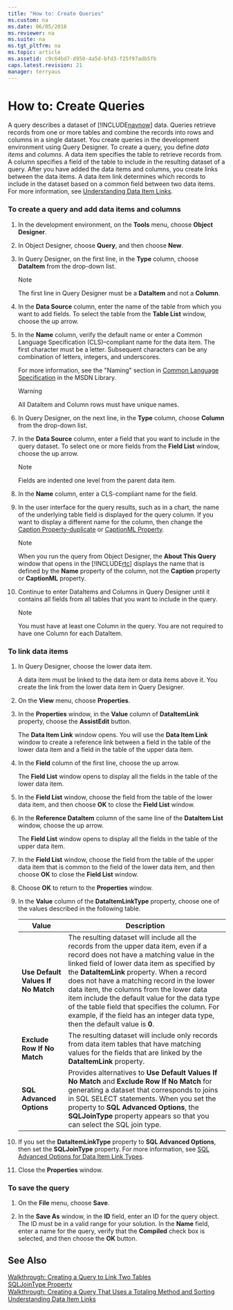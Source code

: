 ```yaml
---
title: "How to: Create Queries"
ms.custom: na
ms.date: 06/05/2016
ms.reviewer: na
ms.suite: na
ms.tgt_pltfrm: na
ms.topic: article
ms.assetid: c9c64bd7-d950-4a5d-bfd3-f25f97adb5fb
caps.latest.revision: 21
manager: terryaus
---
```

# How to: Create Queries
A query describes a dataset of [!INCLUDE[navnow](../dynamics-nav/includes/navnow_md.md)] data. Queries retrieve records from one or more tables and combine the records into rows and columns in a single dataset. You create queries in the development environment using Query Designer. To create a query, you define *data items* and *columns*. A data item specifies the table to retrieve records from. A column specifies a field of the table to include in the resulting dataset of a query. After you have added the data items and columns, you create links between the data items. A data item link determines which records to include in the dataset based on a common field between two data items. For more information, see [Understanding Data Item Links](../dynamics-nav/Understanding-Data-Item-Links.md).  
  
### To create a query and add data items and columns  
  
1.  In the development environment, on the **Tools** menu, choose **Object Designer**.  
  
2.  In Object Designer, choose **Query**, and then choose **New**.  
  
3.  In Query Designer, on the first line, in the **Type** column, choose **DataItem** from the drop\-down list.  
  
    > [!NOTE]  
    >  The first line in Query Designer must be a **DataItem** and not a **Column**.  
  
4.  In the **Data Source** column, enter the name of the table from which you want to add fields. To select the table from the **Table List** window, choose the up arrow.  
  
5.  In the **Name** column, verify the default name or enter a Common Language Specification \(CLS\)–compliant name for the data item. The first character must be a letter. Subsequent characters can be any combination of letters, integers, and underscores.  
  
     For more information, see the "Naming" section in [Common Language Specification](http://go.microsoft.com/fwlink/?LinkId=193144) in the MSDN Library.  
  
    > [!WARNING]  
    >  All DataItem and Column rows must have unique names.  
  
6.  In Query Designer, on the next line, in the **Type** column, choose **Column** from the drop\-down list.  
  
7.  In the **Data Source** column, enter a field that you want to include in the query dataset. To select one or more fields from the **Field List** window, choose the up arrow.  
  
    > [!NOTE]  
    >  Fields are indented one level from the parent data item.  
  
8.  In the **Name** column, enter a CLS\-compliant name for the field.  
  
9. In the user interface for the query results, such as in a chart, the name of the underlying table field is displayed for the query column. If you want to display a different name for the column, then change the [Caption Property\-duplicate](../dynamics-nav/Caption-Property-duplicate.md) or [CaptionML Property](../dynamics-nav/CaptionML-Property.md).  
  
    > [!NOTE]  
    >  When you run the query from Object Designer, the **About This Query** window that opens in the [!INCLUDE[rtc](../dynamics-nav/includes/rtc_md.md)] displays the name that is defined by the **Name** property of the column, not the **Caption** property or **CaptionML** property.  
  
10. Continue to enter DataItems and Columns in Query Designer until it contains all fields from all tables that you want to include in the query.  
  
    > [!NOTE]  
    >  You must have at least one Column in the query. You are not required to have one Column for each DataItem.  
  
### To link data items  
  
1.  In Query Designer, choose the lower data item.  
  
     A data item must be linked to the data item or data items above it. You create the link from the lower data item in Query Designer.  
  
2.  On the **View** menu, choose **Properties**.  
  
3.  In the **Properties** window, in the **Value** column of **DataItemLink** property, choose the **AssistEdit** button.  
  
     The **Data Item Link** window opens. You will use the **Data Item Link** window to create a reference link between a field in the table of the lower data item and a field in the table of the upper data item.  
  
4.  In the **Field** column of the first line, choose the up arrow.  
  
     The **Field List** window opens to display all the fields in the table of the lower data item.  
  
5.  In the **Field List** window, choose the field from the table of the lower data item, and then choose **OK** to close the **Field List** window.  
  
6.  In the **Reference DataItem** column of the same line of the **DataItem List** window, choose the up arrow.  
  
     The **Field List** window opens to display all the fields in the table of the upper data item.  
  
7.  In the **Field List** window, choose the field from the table of the upper data item that is common to the field of the lower data item, and then choose **OK** to close the **Field List** window.  
  
8.  Choose **OK** to return to the **Properties** window.  
  
9. In the **Value** column of the **DataItemLinkType** property, choose one of the values described in the following table.  
  
    |Value|Description|  
    |-----------|-----------------|  
    |**Use Default Values If No Match**|The resulting dataset will include all the records from the upper data item, even if a record does not have a matching value in the linked field of lower data item as specified by the **DataItemLink** property. When a record does not have a matching record in the lower data item, the columns from the lower data item include the default value for the data type of the table field that specifies the column. For example, if the field has an integer data type, then the default value is **0**.|  
    |**Exclude Row If No Match**|The resulting dataset will include only records from data item tables that have matching values for the fields that are linked by the **DataItemLink** property.|  
    |**SQL Advanced Options**|Provides alternatives to **Use Default Values If No Match** and **Exclude Row If No Match** for generating a dataset that corresponds to joins in SQL SELECT statements. When you set the property to **SQL Advanced Options**, the **SQLJoinType** property appears so that you can select the SQL join type.|  
  
10. If you set the **DataItemLinkType** property to **SQL Advanced Options**, then set the **SQLJoinType** property. For more information, see [SQL Advanced Options for Data Item Link Types](../dynamics-nav/SQL-Advanced-Options-for-Data-Item-Link-Types.md).  
  
11. Close the **Properties** window.  
  
### To save the query  
  
1.  On the **File** menu, choose **Save**.  
  
2.  In the **Save As** window, in the **ID** field, enter an ID for the query object. The ID must be in a valid range for your solution. In the **Name** field, enter a name for the query, verify that the **Compiled** check box is selected, and then choose the **OK** button.  
  
## See Also  
 [Walkthrough: Creating a Query to Link Two Tables](../Topic/Walkthrough:%20Creating%20a%20Query%20to%20Link%20Two%20Tables.md)   
 [SQLJoinType Property](../dynamics-nav/SQLJoinType-Property.md)   
 [Walkthrough: Creating a Query That Uses a Totaling Method and Sorting](../Topic/Walkthrough:%20Creating%20a%20Query%20That%20Uses%20a%20Totaling%20Method%20and%20Sorting.md)   
 [Understanding Data Item Links](../dynamics-nav/Understanding-Data-Item-Links.md)